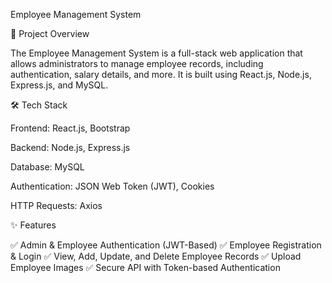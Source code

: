 Employee Management System

📌 Project Overview

The Employee Management System is a full-stack web application that allows administrators to manage employee records, including authentication, salary details, and more. It is built using React.js, Node.js, Express.js, and MySQL.

🛠️ Tech Stack

Frontend: React.js, Bootstrap

Backend: Node.js, Express.js

Database: MySQL

Authentication: JSON Web Token (JWT), Cookies

HTTP Requests: Axios

✨ Features

✅ Admin & Employee Authentication (JWT-Based)
✅ Employee Registration & Login
✅ View, Add, Update, and Delete Employee Records
✅ Upload Employee Images
✅ Secure API with Token-based Authentication
